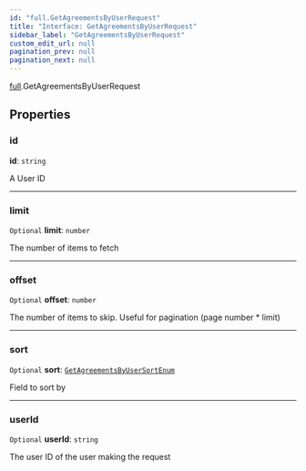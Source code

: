 ```yaml
---
id: "full.GetAgreementsByUserRequest"
title: "Interface: GetAgreementsByUserRequest"
sidebar_label: "GetAgreementsByUserRequest"
custom_edit_url: null
pagination_prev: null
pagination_next: null
---
```


[full](../namespaces/full.md).GetAgreementsByUserRequest

## Properties

### id

 **id**: `string`

A User ID

___

### limit

 `Optional` **limit**: `number`

The number of items to fetch

___

### offset

 `Optional` **offset**: `number`

The number of items to skip. Useful for pagination (page number * limit)

___

### sort

 `Optional` **sort**: [`GetAgreementsByUserSortEnum`](../enums/full.GetAgreementsByUserSortEnum.md)

Field to sort by

___

### userId

 `Optional` **userId**: `string`

The user ID of the user making the request
